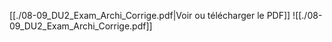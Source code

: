 ﻿[[./08-09_DU2_Exam_Archi_Corrige.pdf|Voir ou télécharger le PDF]]
![[./08-09_DU2_Exam_Archi_Corrige.pdf]]
